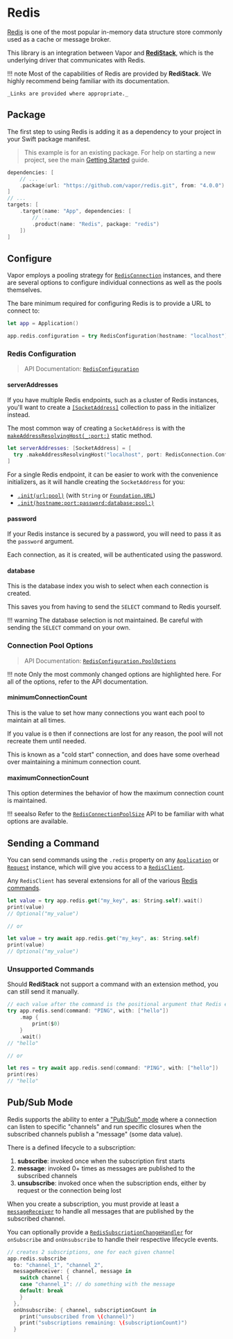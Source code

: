 # Redis

[Redis](https://redis.io/) is one of the most popular in-memory data structure store commonly used as a cache or message broker.

This library is an integration between Vapor and [**RediStack**](https://gitlab.com/mordil/redistack), which is the underlying driver that communicates with Redis.

!!! note
    Most of the capabilities of Redis are provided by **RediStack**.
    We highly recommend being familiar with its documentation.
    
    _Links are provided where appropriate._

## Package

The first step to using Redis is adding it as a dependency to your project in your Swift package manifest.

> This example is for an existing package. For help on starting a new project, see the main [Getting Started](../hello-world.md) guide.

```swift
dependencies: [
    // ...
    .package(url: "https://github.com/vapor/redis.git", from: "4.0.0")
]
// ...
targets: [
    .target(name: "App", dependencies: [
        // ...
        .product(name: "Redis", package: "redis")
    ])
]
```

## Configure

Vapor employs a pooling strategy for [`RedisConnection`](https://docs.redistack.info/Classes/RedisConnection.html) instances, and there are several options to configure individual connections as well as the pools themselves.

The bare minimum required for configuring Redis is to provide a URL to connect to:

```swift
let app = Application()

app.redis.configuration = try RedisConfiguration(hostname: "localhost")
```

### Redis Configuration

> API Documentation: [`RedisConfiguration`](https://api.vapor.codes/redis/main/Redis/RedisConfiguration/)

#### serverAddresses

If you have multiple Redis endpoints, such as a cluster of Redis instances, you'll want to create a [`[SocketAddress]`](https://apple.github.io/swift-nio/docs/current/NIOCore/Enums/SocketAddress.html#/s:3NIO13SocketAddressO04makeC13ResolvingHost_4portACSS_SitKFZ) collection to pass in the initializer instead.

The most common way of creating a `SocketAddress` is with the [`makeAddressResolvingHost(_:port:)`](https://apple.github.io/swift-nio/docs/current/NIOCore/Enums/SocketAddress.html#/s:3NIO13SocketAddressO04makeC13ResolvingHost_4portACSS_SitKFZ) static method.

```swift
let serverAddresses: [SocketAddress] = [
  try .makeAddressResolvingHost("localhost", port: RedisConnection.Configuration.defaultPort)
]
```

For a single Redis endpoint, it can be easier to work with the convenience initializers, as it will handle creating the `SocketAddress` for you:

- [`.init(url:pool)`](https://api.vapor.codes/redis/main/Redis/RedisConfiguration/#redisconfiguration.init(url:pool:)) (with `String` or [`Foundation.URL`](https://developer.apple.com/documentation/foundation/url))
- [`.init(hostname:port:password:database:pool:)`](https://api.vapor.codes/redis/main/Redis/RedisConfiguration/#redisconfiguration.init(hostname:port:password:database:pool:))

#### password

If your Redis instance is secured by a password, you will need to pass it as the `password` argument.

Each connection, as it is created, will be authenticated using the password.

#### database

This is the database index you wish to select when each connection is created.

This saves you from having to send the `SELECT` command to Redis yourself.

!!! warning
    The database selection is not maintained. Be careful with sending the `SELECT` command on your own.

### Connection Pool Options

> API Documentation: [`RedisConfiguration.PoolOptions`](https://api.vapor.codes/redis/main/Redis/RedisConfiguration_PoolOptions/)

!!! note
    Only the most commonly changed options are highlighted here. For all of the options, refer to the API documentation.

#### minimumConnectionCount

This is the value to set how many connections you want each pool to maintain at all times.

If you value is `0` then if connections are lost for any reason, the pool will not recreate them until needed.

This is known as a "cold start" connection, and does have some overhead over maintaining a minimum connection count.

#### maximumConnectionCount

This option determines the behavior of how the maximum connection count is maintained.

!!! seealso
    Refer to the [`RedisConnectionPoolSize`](https://docs.redistack.info/Enums/RedisConnectionPoolSize.html) API to be familiar with what options are available.

## Sending a Command

You can send commands using the `.redis` property on any [`Application`](https://api.vapor.codes/vapor/main/Vapor/Application/) or [`Request`](https://api.vapor.codes/vapor/main/Vapor/Request/) instance, which will give you access to a [`RedisClient`](https://docs.redistack.info/Protocols/RedisClient.html).

Any `RedisClient` has several extensions for all of the various [Redis commands](https://redis.io/commands).

```swift
let value = try app.redis.get("my_key", as: String.self).wait()
print(value)
// Optional("my_value")

// or

let value = try await app.redis.get("my_key", as: String.self)
print(value)
// Optional("my_value")
```

### Unsupported Commands

Should **RediStack** not support a command with an extension method, you can still send it manually.

```swift
// each value after the command is the positional argument that Redis expects
try app.redis.send(command: "PING", with: ["hello"])
    .map {
        print($0)
    }
    .wait()
// "hello"

// or

let res = try await app.redis.send(command: "PING", with: ["hello"])
print(res)
// "hello"
```

## Pub/Sub Mode

Redis supports the ability to enter a ["Pub/Sub" mode](https://redis.io/topics/pubsub) where a connection can listen to specific "channels" and run specific closures when the subscribed channels publish a "message" (some data value).

There is a defined lifecycle to a subscription:

1. **subscribe**: invoked once when the subscription first starts
1. **message**: invoked 0+ times as messages are published to the subscribed channels
1. **unsubscribe**: invoked once when the subscription ends, either by request or the connection being lost

When you create a subscription, you must provide at least a [`messageReceiver`](https://docs.redistack.info/Typealiases.html#/s:9RediStack32RedisSubscriptionMessageReceiver) to handle all messages that are published by the subscribed channel.

You can optionally provide a [`RedisSubscriptionChangeHandler`](https://docs.redistack.info/Typealiases.html#/s:9RediStack30RedisSubscriptionChangeHandlera) for `onSubscribe` and `onUnsubscribe` to handle their respective lifecycle events.

```swift
// creates 2 subscriptions, one for each given channel
app.redis.subscribe
  to: "channel_1", "channel_2",
  messageReceiver: { channel, message in
    switch channel {
    case "channel_1": // do something with the message
    default: break
    }
  },
  onUnsubscribe: { channel, subscriptionCount in
    print("unsubscribed from \(channel)")
    print("subscriptions remaining: \(subscriptionCount)")
  }
```
